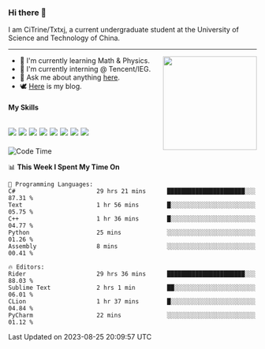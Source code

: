 ### Hi there 👋

I am CiTrine/Txtxj, a current undergraduate student at the University of Science and Technology of China.

---

<img align="right" height="190" src="http://github-profile-summary-cards.vercel.app/api/cards/stats?username=txtxj&theme=vue">

- 🌱 I'm currently learning Math & Physics.
- 🐶 I'm currently interning @ Tencent/IEG.
- 💬 Ask me about anything [here](https://github.com/txtxj/txtxj/issues).
- 🕊️ [Here](https://txtxj.top) is my blog.

#### My Skills

![](https://img.shields.io/badge/C%23-239120?logo=csharp&logoColor=fff)
![](https://img.shields.io/badge/Unity-000000?logo=unity&logoColor=fff)
![](https://img.shields.io/badge/Python-3e74a2?logo=python&logoColor=fff)
![](https://img.shields.io/badge/C++-65318e?logo=cplusplus&logoColor=fff)
![](https://img.shields.io/badge/C-5654a2?logo=c&logoColor=fff)
![](https://img.shields.io/badge/Blender-f5792a?logo=blender&logoColor=fff)
![](https://img.shields.io/badge/MS%20SQL-cc2927?logo=microsoftsqlserver&logoColor=fff)
![](https://img.shields.io/badge/My%20SQL-4479a1?logo=mysql&logoColor=fff)
---

<!--START_SECTION:waka-->
![Code Time](http://img.shields.io/badge/Code%20Time-1%2C389%20hrs%208%20mins-blue)

📊 **This Week I Spent My Time On** 

```text
💬 Programming Languages: 
C#                       29 hrs 21 mins      ██████████████████████░░░   87.31 % 
Text                     1 hr 56 mins        █░░░░░░░░░░░░░░░░░░░░░░░░   05.75 % 
C++                      1 hr 36 mins        █░░░░░░░░░░░░░░░░░░░░░░░░   04.77 % 
Python                   25 mins             ░░░░░░░░░░░░░░░░░░░░░░░░░   01.26 % 
Assembly                 8 mins              ░░░░░░░░░░░░░░░░░░░░░░░░░   00.41 % 

🔥 Editors: 
Rider                    29 hrs 36 mins      ██████████████████████░░░   88.03 % 
Sublime Text             2 hrs 1 min         ██░░░░░░░░░░░░░░░░░░░░░░░   06.01 % 
CLion                    1 hr 37 mins        █░░░░░░░░░░░░░░░░░░░░░░░░   04.84 % 
PyCharm                  22 mins             ░░░░░░░░░░░░░░░░░░░░░░░░░   01.12 % 
```


 Last Updated on 2023-08-25 20:09:57 UTC
<!--END_SECTION:waka-->
